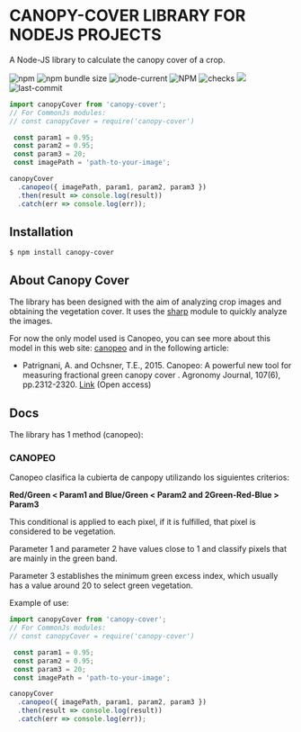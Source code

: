 # CANOPY-COVER LIBRARY FOR NODEJS PROJECTS

A Node-JS library to calculate the canopy cover of a crop.

![npm](https://img.shields.io/npm/v/canopy-cover)
![npm bundle size](https://img.shields.io/bundlephobia/min/canopy-cover)
![node-current](https://img.shields.io/node/v/canopy-cover)
![NPM](https://img.shields.io/npm/l/canopy-cover)
![checks](https://badgen.net/github/checks/pacs27/canopy-cover)
![](https://badgen.net/github/release/pacs27/canopy-cover)
![last-commit](https://badgen.net/github/last-commit/pacs27/canopy-cover)


```js
import canopyCover from 'canopy-cover';
// For CommonJs modules:
// const canopyCover = require('canopy-cover')

 const param1 = 0.95;
 const param2 = 0.95;
 const param3 = 20;
 const imagePath = 'path-to-your-image';

canopyCover
  .canopeo({ imagePath, param1, param2, param3 })
  .then(result => console.log(result))
  .catch(err => console.log(err));
```

## Installation

```console
$ npm install canopy-cover
```
## About Canopy Cover

The library has been designed with the aim of analyzing crop images and obtaining the vegetation cover. It uses the [sharp](https://github.com/lovell/sharp) module to quickly analyze the images. 

For now the only model used is Canopeo, you can see more about this model in this web site: [canopeo](https://canopeoapp.com) and in the following article:  
- Patrignani, A. and Ochsner, T.E., 2015. Canopeo: A powerful new tool for measuring fractional green canopy cover . Agronomy Journal, 107(6), pp.2312-2320. [Link](https://acsess.onlinelibrary.wiley.com/doi/full/10.2134/agronj15.0150) (Open access)
## Docs

 The library has 1 method (canopeo):

### CANOPEO
Canopeo clasifica la cubierta de canpopy utilizando los siguientes criterios:

**Red/Green < Param1 and Blue/Green < Param2 and 2Green-Red-Blue > Param3**

This conditional is applied to each pixel, if it is fulfilled, that pixel is considered to be vegetation.

Parameter 1 and parameter 2 have values close to 1 and classify pixels that are mainly in the green band.

Parameter 3 establishes the minimum green excess index, which usually has a value around 20 to select green vegetation.

Example of use:
```js
import canopyCover from 'canopy-cover';
// For CommonJs modules:
// const canopyCover = require('canopy-cover')

 const param1 = 0.95;
 const param2 = 0.95;
 const param3 = 20;
 const imagePath = 'path-to-your-image';

canopyCover
  .canopeo({ imagePath, param1, param2, param3 })
  .then(result => console.log(result))
  .catch(err => console.log(err));
```